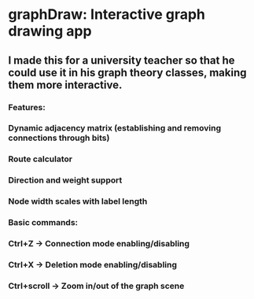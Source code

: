 # graphDraw: Interactive graph drawing app
## I made this for a university teacher so that he could use it in his graph theory classes, making them more interactive.
### Features:
### Dynamic adjacency matrix (establishing and removing connections through bits)
### Route calculator
### Direction and weight support
### Node width scales with label length
### Basic commands:
### Ctrl+Z -> Connection mode enabling/disabling
### Ctrl+X -> Deletion mode enabling/disabling
### Ctrl+scroll -> Zoom in/out of the graph scene
